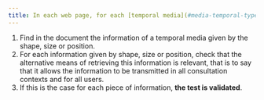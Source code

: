 ```yaml
---
title: In each web page, for each [temporal media](#media-temporal-type-son-video-et-synchronise), the information must not be given only [by the shape, size or position](# indication-given-by-shape-size-or-position). Is this rule implemented appropriately?
---
```


1. Find in the document the information of a temporal media given by the shape, size or position.
2. For each information given by shape, size or position, check that the alternative means of retrieving this information is relevant, that is to say that it allows the information to be transmitted in all consultation contexts and for all users.
3. If this is the case for each piece of information, **the test is validated**.
